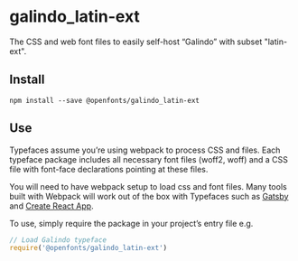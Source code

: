 
# galindo_latin-ext

The CSS and web font files to easily self-host “Galindo” with subset "latin-ext".

## Install

`npm install --save @openfonts/galindo_latin-ext`

## Use

Typefaces assume you’re using webpack to process CSS and files. Each typeface
package includes all necessary font files (woff2, woff) and a CSS file with
font-face declarations pointing at these files.

You will need to have webpack setup to load css and font files. Many tools built
with Webpack will work out of the box with Typefaces such as [Gatsby](https://github.com/gatsbyjs/gatsby)
and [Create React App](https://github.com/facebookincubator/create-react-app).

To use, simply require the package in your project’s entry file e.g.

```javascript
// Load Galindo typeface
require('@openfonts/galindo_latin-ext')
```
